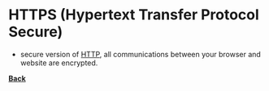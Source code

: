 # HTTPS (Hypertext Transfer Protocol Secure)
- secure version of [HTTP](HTTP.md), all communications between your browser and website are encrypted.

**[Back](WEBDEVPRELIM1.md)**